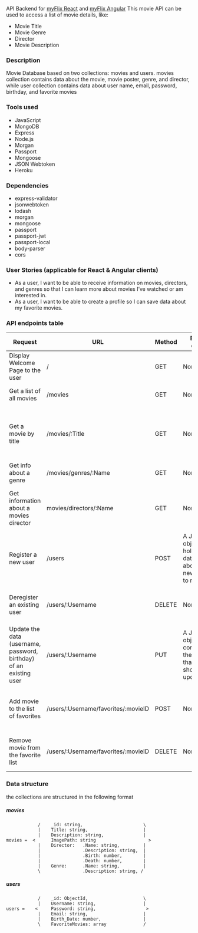 API Backend for <a href="https://github.com/bfab11/myFlix-client">myFlix React</a> and <a href="https://github.com/bfab11/myFlix-Angular-client">myFlix Angular</a>
This movie API can be used to access a list of movie details, like:

- Movie Title
- Movie Genre
- Director
- Movie Description

### Description

Movie Database based on two collections: movies and users.
movies collection contains data about the movie, movie poster, genre, and director, while
user collection contains data about user name, email, password, birthday, and favorite movies

### Tools used

- JavaScript   
- MongoDB     
- Express
- Node.js
- Morgan
- Passport
- Mongoose
- JSON Webtoken
- Heroku

### Dependencies

- express-validator
- jsonwebtoken
- lodash
- morgan
- mongoose
- passport
- passport-jwt
- passport-local
- body-parser
- cors

### User Stories (applicable for React & Angular clients)

- As a user, I want to be able to receive information on movies, directors, and genres so that I
can learn more about movies I’ve watched or am interested in.
- As a user, I want to be able to create a profile so I can save data about my favorite movies.


### API endpoints table

<table>
             <thead>
                 <tr>
                     <th>Request</th>
                     <th>URL</th>
                     <th>Method</th>
                     <th>Body data</th>
                     <th>Response</th>
                 </tr>
             </thead>
                <tr>
                    <td>Display Welcome Page to the user</td>
                    <td>/</td>
                    <td>GET</td>
                    <td>None</td>
                    <td>A text message welcoming the user</td>
                </tr>
                <tr>
                    <td>Get a list of all movies</td>
                    <td>/movies</td>
                    <td>GET</td>
                    <td>None</td>
                    <td>A JSON object containing data about all movies</td>
                </tr>
                <tr>
                    <td>Get a movie by title</td>
                    <td>/movies/:Title</td>
                    <td>GET</td>
                    <td>None</td>
                    <td>A JSON object containing data(description, genres, director, image URL) about the selected movie</td>
                </tr>
                <tr>
                    <td>Get info about a genre</td>
                    <td>/movies/genres/:Name</td>
                    <td>GET</td>
                    <td>None</td>
                    <td>A JSON object contain data about a genre</td>
                </tr>
                <tr>
                    <td>Get information about a movies director</td>
                    <td>movies/directors/:Name</td>
                    <td>GET</td>
                    <td>None</td>
                    <td>A JSON object containing data about the director (name, bio, birthyear and death year)</td>
                </tr>
                <tr>
                    <td>Register a new user</td>
                    <td>/users</td>
                    <td>POST</td>
                    <td>A JSON object holding data about the new user to register</td>
                    <td>A JSON object containing data about user that has been registered</td>
                </tr>
                <tr>
                    <td>Deregister an existing user</td>
                    <td>/users/:Username</td>
                    <td>DELETE</td>
                    <td>None</td>
                    <td>A text message indicating user was successfully removed</td>
                </tr>
                <tr>
                    <td>Update the data (username, password, birthday) of an existing user</td>
                    <td>/users/:Username</td>
                    <td>PUT</td>
                    <td>A JSON object containing the data that should be updated</td>
                    <td>A JSON object containing all the data about the updated user info</td>
                </tr>
                <tr>
                    <td>Add movie to the list of favorites</td>
                    <td>/users/:Username/favorites/:movieID</td>
                    <td>POST</td>
                    <td>None</td>
                    <td>A JSON object containing all the data about the user including the updated favoritemovies</td>
                </tr>
                <tr>
                    <td>Remove movie from the favorite list</td>
                    <td>/users/:Username/favorites/:movieID</td>
                    <td>DELETE</td>
                    <td>None</td>
                    <td>A text message indicating that a movie was successfully removed</td>
                </tr>
         </table>

### Data structure

the collections are structured in the following format

##### movies

```
            /    _id: string,                       \
            |    Title: string,                     |
            |    Description: string,               |
movies =  <      ImagePath: string                    >
            |    Director:   .Name: string,         |
            |                .Description: string,  |
            |                .Birth: number,        |
            |                .Death: number,        |
            |    Genre:      .Name: string,         |
            \                .Description: string, /
```

##### users

```
            /    _id: ObjectId,                     \
            |    Username: string,                  |
users =    <     Password: string,                   >
            |    Email: string,                     |
            |    Birth_Date: number,                |
            \    FavoriteMovies: array              /
```

